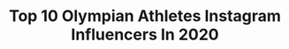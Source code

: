 ---
title: Top 10 Olympian Athletes Instagram Influencers In 2020
description: >-
  Find top olympian athletes Instagram influencers in 2020. Most popular hashtags: #athlete #happiness #stayhome #goodvibes.
platform: Instagram
profiles:
  - username: "sonia.malavisi"
    fullname: >-
      Sonia Malavisi
    location: "Italy"
    followers: 47962
    engagement: 843
    commentsToLikes: 0.021352
    id: ck13c20fly8i80i19qlgjy1gi
    verified: false
    hashtags: "#trainingincuba, #shooting, #rosassociati, #gymnaststyle"
  - username: "marinarosauce1"
    fullname: >-
      Michael Marinaro
    location: "Canada"
    followers: 9062
    engagement: 1379
    commentsToLikes: 0.019854
    id: ck5c9wgobc98h0i11nc546tms
    verified: true
    hashtags: "#weirfoundation, #olympics2018, #fourcontinents, #carryyou"
  - username: "jamile_samuel"
    fullname: >-
      Jamile Samuel
    location: "Netherlands"
    followers: 6378
    engagement: 907
    commentsToLikes: 0.018332
    id: ck13aeyirq2es0i196c1xh5kt
    verified: false
    hashtags: "#funpose, #blessed, #strongwomen, #roadtotokyo"
  - username: "benjaminmace_"
    fullname: >-
      Benjamin Mace
    location: "France"
    followers: 39629
    engagement: 428
    commentsToLikes: 0.028485
    id: ck5hd2hgcl5vj0i11dnalwqoq
    verified: false
    hashtags: "#gq, #newyear, #outfits, #frenchie"
  - username: "costanzaferro"
    fullname: >-
      costanza ferro
    location: "Italy"
    followers: 9408
    engagement: 618
    commentsToLikes: 0.007239
    id: ck6topo61fehm0j711p1vh6rl
    verified: false
    hashtags: "#roadtotokyo2020, #halloween, #oneperson, #finoadomani"
  - username: "kraytor_andrey"
    fullname: >-
      Andrey Kraytor
    location: "Russia"
    followers: 9593
    engagement: 510
    commentsToLikes: 0.030476
    id: ck5qb6x2ok49d0i11ew5j7p18
    verified: false
    hashtags: "#liquid, #formatfit, #supsport, #formafit"
  - username: "manuelabosco"
    fullname: >-
      Manuela Bosco
    location: ""
    followers: 16828
    engagement: 190
    commentsToLikes: 0.012481
    id: ck5q6fxb9x8pg0i1148yii66q
    verified: false
    hashtags: "#kahvi, #puutarha, #coronatime, #westandtogether"
  - username: "_coleman2"
    fullname: >-
      Christian Coleman
    location: ""
    followers: 155696
    engagement: 1951
    commentsToLikes: 0.027694
    id: ck8tawdx1tcju0j78sdjvkkji
    verified: true
    hashtags: "#indoorrelay, #tokyo2021, #roadtotokyo, #christiancolemaninvitational"
  - username: "gopithonakal_4774"
    fullname: >-
      GopiThonakal
    location: "India"
    followers: 3655
    engagement: 2830
    commentsToLikes: 0.023989
    id: ck0w20m92m2a20i19bs331ajn
    verified: false
    hashtags: "#10000matf, #staystrong, #stayhealthy, #indian"
  - username: "alannakennedy"
    fullname: >-
      Alanna Kennedy
    location: "Australia"
    followers: 63250
    engagement: 711
    commentsToLikes: 0.004514
    id: ck5c4nnl41q1r0i11kcdnozt1
    verified: true
    hashtags: "#maxwellscottuk, #maxwellscottaus"
---